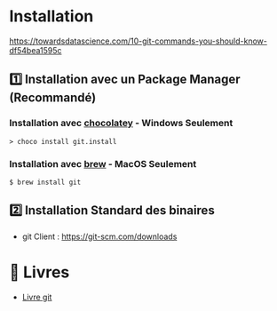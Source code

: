 # Installation


https://towardsdatascience.com/10-git-commands-you-should-know-df54bea1595c

## :one: Installation avec un Package Manager (Recommandé)

### Installation avec [chocolatey](https://chocolatey.org) - Windows Seulement


```
> choco install git.install
```

### Installation avec [brew](https://brew.sh) - MacOS Seulement


```
$ brew install git
```

## :two: Installation Standard des binaires

* git Client : https://git-scm.com/downloads  


# :blue_book: Livres

* [Livre git](https://git-scm.com/book/fr/v2)


